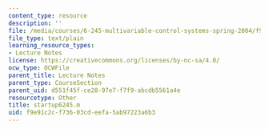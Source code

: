 ```yaml
---
content_type: resource
description: ''
file: /media/courses/6-245-multivariable-control-systems-spring-2004/f9e91c2cf73603cdeefa5ab97223a6b3_startup6245.m
file_type: text/plain
learning_resource_types:
- Lecture Notes
license: https://creativecommons.org/licenses/by-nc-sa/4.0/
ocw_type: OCWFile
parent_title: Lecture Notes
parent_type: CourseSection
parent_uid: d551f45f-ce28-97e7-f7f9-abcdb5561a4e
resourcetype: Other
title: startup6245.m
uid: f9e91c2c-f736-03cd-eefa-5ab97223a6b3
---
```

